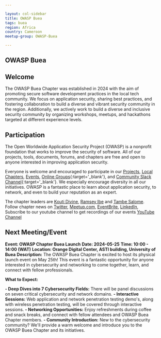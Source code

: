 ```yaml
---

layout: col-sidebar
title: OWASP Buea
tags: buea
region: Africa
country: Cameroon
meetup-group: OWASP-Buea

---
```



OWASP Buea
----------

## Welcome
The OWASP Buea Chapter was established in 2024 with the aim of promoting secure software development practices in the local tech community. We focus on application security, sharing best practices, and fostering collaboration to build a diverse and vibrant security community in the region. Additionally, we actively work to build a diverse and inclusive security community by organizing workshops, meetups, and hackathons targeted at different experience levels.

## Participation
The Open Worldwide Application Security Project (OWASP) is a nonprofit foundation that works to improve the security of software. All of our projects, tools, documents, forums, and chapters are free and open to anyone interested in improving application security.

Everyone is welcome and encouraged to participate in our [Projects](/projects/), [Local Chapters](/chapters/), [Events](/events/), [Online Groups](https://groups.google.com/a/owasp.com/){:target='_blank'}, and [Community Slack Channel](https://owasp.slack.com/){:target='_blank'}. We especially encourage diversity in all our initiatives. OWASP is a fantastic place to learn about application security, to network, and even to build your reputation as an expert. 

The chapter leaders are <a href="mailto:kouti.divinen@owasp.org">Kouti Divine</a>, <a href="mailto:ramsey.ibe@owasp.org">Ramsey Ibe</a> and <a href="mailto:tambe.salome@owasp.org">Tambe Salome</a>. Follow chapter news on [Twitter](#), [Meetup.com](#), [EventBrite](#), [LinkedIn](#), Subscribe to our youtube channel to get recordings of our events [YouTube Channel](#)

Next Meeting/Event <!-- You should keep this section as it will populate your meetup events -->
---------------------
**Event: OWASP Chapter Buea Launch**
**Date: 2024-05-25**
**Time: 10:00 - 14:00 (WAT)**
**Location: Orange Digital Center, ASTI building, University of Buea**
**Description:**
The OWASP Buea Chapter is excited to host its physical launch event on May 25th!
This event is a fantastic opportunity for anyone interested in cybersecurity and networking to come together, learn, and connect with fellow professionals.

**What to Expect:**

 **- Deep Dives into 7 Cybersecurity Fields:** There will be panel discussions on seven critical cybersecurity and network domains.
 **- Interactive Sessions:** Web application and network penetration testing demo's, along with wireless penetration testing, will be covered through interactive sessions.
 **- Networking Opportunities:** Enjoy refreshments during coffee and snack breaks, and connect with fellow attendees and OWASP Buea Chapter members.
 **- Community Introduction:** New to the cybersecurity community? We'll provide a warm welcome and introduce you to the OWASP Buea Chapter and its initiatives. 

<!-- No upcoming events yet. -->
<!-- {% include chapter_events.html group=page.meetup-group %} -->

